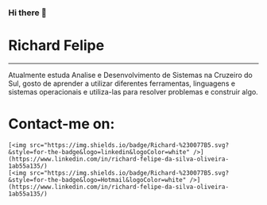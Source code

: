 ### Hi there 👋


# Richard Felipe <br>
<hr>

Atualmente estuda Analise e Desenvolvimento de Sistemas na Cruzeiro do Sul, gosto de aprender a utilizar diferentes ferramentas, linguagens e sistemas operacionais e utiliza-las para resolver problemas e construir algo. 


# Contact-me on:<br>
	[<img src="https://img.shields.io/badge/Richard-%230077B5.svg?&style=for-the-badge&logo=linkedin&logoColor=white" />](https://www.linkedin.com/in/richard-felipe-da-silva-oliveira-1ab55a135/)
	[<img src="https://img.shields.io/badge/Richard-%230077B5.svg?&style=for-the-badge&logo=Hotmail&logoColor=white" />](https://www.linkedin.com/in/richard-felipe-da-silva-oliveira-1ab55a135/)


